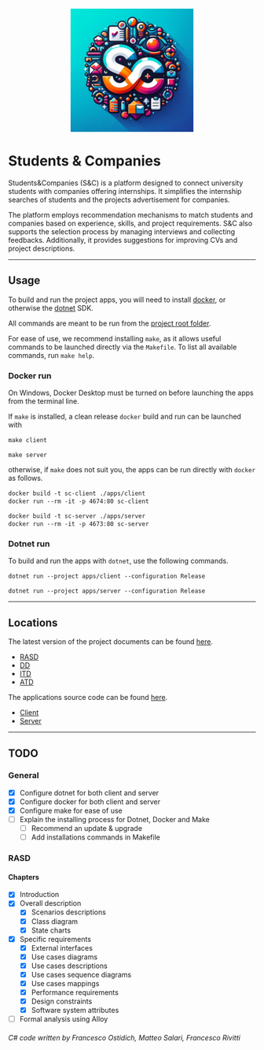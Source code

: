 <p align="center">
  <img src="assets/SC-logo.png" alt="S&C logo" width="250">
</p>

# Students & Companies

Students&Companies (S&C) is a platform designed to connect university students with companies offering internships.
It simplifies the internship searches of students and the projects advertisement for companies.

The platform employs recommendation mechanisms to match students and companies based on experience, skills, and project requirements.
S&C also supports the selection process by managing interviews and collecting feedbacks.
Additionally, it provides suggestions for improving CVs and project descriptions.

- - -

## Usage

To build and run the project apps, you will need to install [docker](#docker-run), or otherwise the [dotnet](#dotnet-run) SDK.

All commands are meant to be run from the [project root folder](.).

For ease of use, we recommend installing `make`, as it allows useful commands to be launched directly via the `Makefile`.
To list all available commands, run `make help`.

### Docker run

On Windows, Docker Desktop must be turned on before launching the apps from the terminal line.

If `make` is installed, a clean release `docker` build and run can be launched with

```
make client
```
```
make server
```

otherwise, if `make` does not suit you, the apps can be run directly with `docker` as follows.

```
docker build -t sc-client ./apps/client
docker run --rm -it -p 4674:80 sc-client
```
```
docker build -t sc-server ./apps/server
docker run --rm -it -p 4673:80 sc-server
```

### Dotnet run

To build and run the apps with `dotnet`, use the following commands.

```
dotnet run --project apps/client --configuration Release
```
```
dotnet run --project apps/server --configuration Release
```

- - -

## Locations

The latest version of the project documents can be found [here](Delivery).

- [RASD](Delivery/RASDv0.1.pdf)
- [DD](Delivery/DDv0.1.pdf)
- [ITD](Delivery/ITDv0.1.pdf)
- [ATD](Delivery/ATDv0.1.pdf)

The applications source code can be found [here](apps).

- [Client](apps/client/src)
- [Server](apps/server/src)

- - -

## TODO

### General

- [x] Configure dotnet for both client and server
- [x] Configure docker for both client and server
- [x] Configure make for ease of use
- [ ] Explain the installing process for Dotnet, Docker and Make
    - [ ] Recommend an update & upgrade
    - [ ] Add installations commands in Makefile

### RASD

#### Chapters

- [x] Introduction
- [x] Overall description
    - [x] Scenarios descriptions
    - [x] Class diagram
    - [x] State charts
- [x] Specific requirements
    - [x] External interfaces
    - [x] Use cases diagrams
    - [x] Use cases descriptions
    - [x] Use cases sequence diagrams
    - [x] Use cases mappings
    - [x] Performance requirements
    - [x] Design constraints
    - [x] Software system attributes
- [ ] Formal analysis using Alloy

###### C# code written by Francesco Ostidich, Matteo Salari, Francesco Rivitti
